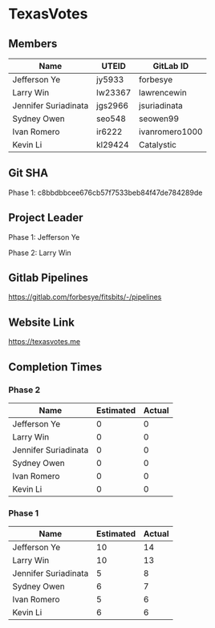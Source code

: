 # TexasVotes

## Members

|  Name | UTEID  | GitLab ID  |
|---|---|---|
|Jefferson Ye|jy5933|forbesye|
|Larry Win|lw23367|lawrencewin|
|Jennifer Suriadinata|jgs2966|jsuriadinata|
|Sydney Owen|seo548|seowen99|
|Ivan Romero|ir6222|ivanromero1000|
|Kevin Li|kl29424 |Catalystic|

## Git SHA
Phase 1: c8bbdbbcee676cb57f7533beb84f47de784289de

## Project Leader
Phase 1: Jefferson Ye

Phase 2: Larry Win

## Gitlab Pipelines
https://gitlab.com/forbesye/fitsbits/-/pipelines

## Website Link
https://texasvotes.me

## Completion Times

### Phase 2
| Name | Estimated | Actual |
|------|-----------|--------|
|Jefferson Ye|0|0|
|Larry Win|0|0|
|Jennifer Suriadinata|0|0|
|Sydney Owen|0|0|
|Ivan Romero|0|0|
|Kevin Li|0|0|

### Phase 1
| Name | Estimated | Actual |
|------|-----------|--------|
|Jefferson Ye|10|14|
|Larry Win|10|13|
|Jennifer Suriadinata|5|8|
|Sydney Owen|6|7|
|Ivan Romero|5|6|
|Kevin Li|6|6|
